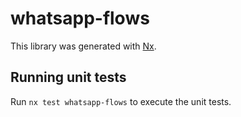 # whatsapp-flows

This library was generated with [Nx](https://nx.dev).

## Running unit tests

Run `nx test whatsapp-flows` to execute the unit tests.
